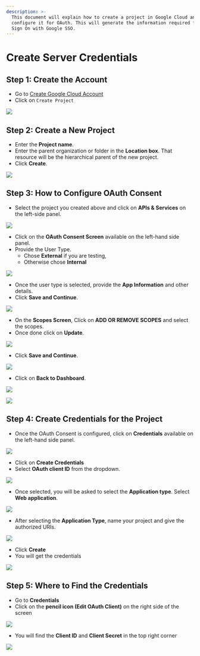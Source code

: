 ```yaml
---
description: >-
  This document will explain how to create a project in Google Cloud and
  configure it for OAuth. This will generate the information required for Single
  Sign On with Google SSO.
---
```


# Create Server Credentials

## Step 1: Create the Account

* Go to [Create Google Cloud Account](https://console.cloud.google.com)
* Click on `Create Project`

![](<../../../.gitbook/assets/image (64).png>)

## Step 2: Create a New Project

* Enter the **Project name**.
* Enter the parent organization or folder in the **Location box**. That resource will be the hierarchical parent of the new project.
* Click **Create**.

![](<../../../.gitbook/assets/image (26).png>)

## Step 3: How to Configure OAuth Consent

* Select the project you created above and click on **APIs & Services** on the left-side panel.

![](<../../../.gitbook/assets/image (60).png>)

* Click on the **OAuth Consent Screen** available on the left-hand side panel.
* Provide the User Type.&#x20;
  * Chose **External** if you are testing,
  * Otherwise chose **Internal**

![](<../../../.gitbook/assets/image (52).png>)

* Once the user type is selected, provide the **App Information** and other details.
* Click **Save and Continue**.

![](<../../../.gitbook/assets/image (63).png>)

* On the **Scopes Screen**, Click on **ADD OR REMOVE SCOPES** and select the scopes.&#x20;
* Once done click on **Update**.

![](<../../../.gitbook/assets/image (44).png>)

* Click **Save and Continue**.

![](<../../../.gitbook/assets/image (66).png>)

* Click on **Back to Dashboard**.

![](<../../../.gitbook/assets/image (30).png>)

![](<../../../.gitbook/assets/image (38).png>)

## Step 4: Create Credentials for the Project

* Once the OAuth Consent is configured, click on **Credentials** available on the left-hand side panel.

![](<../../../.gitbook/assets/image (65).png>)

* Click on **Create Credentials**
* Select **OAuth client ID** from the dropdown.

![](<../../../.gitbook/assets/image (79).png>)

* Once selected, you will be asked to select the **Application type**. Select **Web application**.

![](<../../../.gitbook/assets/image (81).png>)

* After selecting the **Application Type**, name your project and give the authorized URIs.

![](<../../../.gitbook/assets/image (56).png>)

* Click **Create**
* You will get the credentials

![](<../../../.gitbook/assets/image (12).png>)

## Step 5: Where to Find the Credentials

* Go to **Credentials**
* Click on the **pencil icon (Edit OAuth Client)** on the right side of the screen

![](<../../../.gitbook/assets/image (49).png>)

* You will find the **Client ID** and **Client Secret** in the top right corner

![](<../../../.gitbook/assets/image (17).png>)
